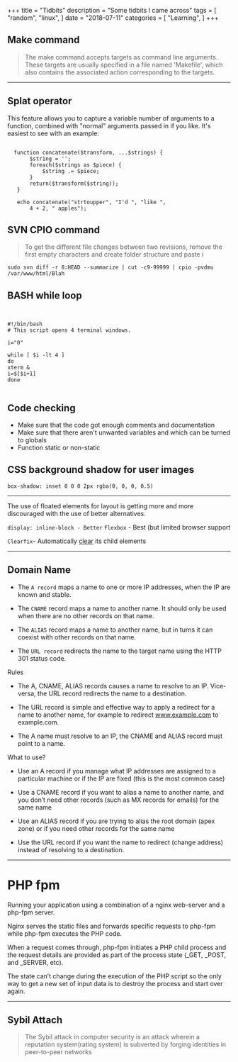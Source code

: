 +++
title = "Tidbits"
description = "Some tidbits I came across"
tags = [
    "random",
    "linux",
   ]
date = "2018-07-11"
categories = [
    "Learning",
]
+++

## Make command

 > The make command accepts targets as command line arguments. These targets are usually specified in a file named 'Makefile', which also contains the associated action corresponding to the targets.
 
 
 ***





## Splat operator
 
 This feature allows you to capture a variable number of arguments to a function, combined with "normal" arguments passed in if you like. It's easiest to see with an example:

 ``` 
   
   function concatenate($transform, ...$strings) {
        $string = '';
        foreach($strings as $piece) {
            $string .= $piece;
        }
        return($transform($string));
    }
    
    echo concatenate("strtoupper", "I'd ", "like ",
        4 + 2, " apples");
 ```
 
 ## SVN CPIO command
 > To get the different file changes between two revisions, remove the first empty characters and create folder structure and paste i
 
 ```
 sudo svn diff -r 8:HEAD --summarize | cut -c9-99999 | cpio -pvdmu /var/www/html/Blah
```

## BASH while loop
```


#!/bin/bash
# This script opens 4 terminal windows.

i="0"

while [ $i -lt 4 ]
do
xterm &
i=$[$i+1]
done


```

## Code checking
-  Make sure that the code got enough comments and documentation
- Make sure that there aren't unwanted variables and which can be turned to globals
- Function static or non-static

## CSS background shadow for user images

`box-shadow: inset 0 0 0 2px rgba(0, 0, 0, 0.5)`


----

 The use of floated elements for layout is getting more and more discouraged with the use of better alternatives.

`display: inline-block - Better`
`Flexbox` - Best (but limited browser support

`Clearfix`- Automatically [clear](https://i.stack.imgur.com/gYRqS.jpg) its child elements

---

## Domain Name

- The `A record` maps a name to one or more IP addresses, when the IP are known and stable.

- The `CNAME` record maps a name to another name. It should only be used when there are no other records on that name.

- The `ALIAS` record maps a name to another name, but in turns it can coexist with other records on that name.

- The `URL record` redirects the name to the target name using the HTTP 301 status code.

Rules

- The A, CNAME, ALIAS records causes a name to resolve to an IP. Vice-versa, the URL record redirects the name to a destination. 

- The URL record is simple and effective way to apply a redirect for a name to another name, for example to redirect www.example.com to example.com.
- The A name must resolve to an IP, the CNAME and ALIAS record must point to a name.


What to use?

- Use an A record if you manage what IP addresses are assigned to a particular machine or if the IP are fixed (this is the most common case)

- Use a CNAME record if you want to alias a name to another name, and you don’t need other records (such as MX records for emails) for the same name

- Use an ALIAS record if you are trying to alias the root domain (apex zone) or if you need other records for the same name

- Use the URL record if you want the name to redirect (change address) instead of resolving to a destination.

---

# PHP fpm
Running your application using a combination of a nginx web-server and a php-fpm server.

 Nginx serves the static files and forwards specific requests to php-fpm while php-fpm executes the PHP code. 

 When a request comes through, php-fpm initiates a PHP child process and the request details are provided as part of the process state (_GET, _POST, and _SERVER, etc). 
 
 The state can’t change during the execution of the PHP script so the only way to get a new set of input data is to destroy the process and start over again.

 ---

 ## Sybil Attach

 > The Sybil attack in computer security is an attack wherein a reputation system(rating system) is subverted by forging identities in peer-to-peer networks
 